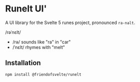 # Runelt UI'

A UI library for the Svelte 5 runes project, pronounced `ra-nalt`.

/rəˈnɛlt/

- /rə/ sounds like "ra" in "car"
- /ˈnɛlt/ rhymes with "melt"

## Installation

```bash
npm install @friendofsvelte/runelt
```

